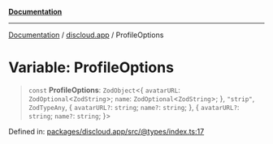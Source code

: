 [**Documentation**](../../README.md)

***

[Documentation](../../packages.md) / [discloud.app](../README.md) / ProfileOptions

# Variable: ProfileOptions

> `const` **ProfileOptions**: `ZodObject`\<\{ `avatarURL`: `ZodOptional`\<`ZodString`\>; `name`: `ZodOptional`\<`ZodString`\>; \}, `"strip"`, `ZodTypeAny`, \{ `avatarURL?`: `string`; `name?`: `string`; \}, \{ `avatarURL?`: `string`; `name?`: `string`; \}\>

Defined in: [packages/discloud.app/src/@types/index.ts:17](https://github.com/discloud/discloud.app/blob/ff86a7704bdfa4b9011141068419f0a48ab50b8b/packages/discloud.app/src/@types/index.ts#L17)
